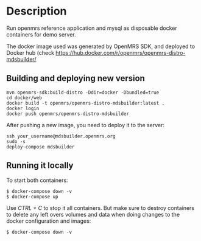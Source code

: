 # Description
Run openmrs reference application and mysql as disposable docker containers
for demo server.

The docker image used was generated by OpenMRS SDK, and deployed to Docker hub (check <https://hub.docker.com/r/openmrs/openmrs-distro-mdsbuilder/>

## Building and deploying new version

```
mvn openmrs-sdk:build-distro -Ddir=docker -Dbundled=true
cd docker/web
docker build -t openmrs/openmrs-distro-mdsbuilder:latest .
docker login
docker push openmrs/openmrs-distro-mdsbuilder
```
After pushing a new image, you need to deploy it to the server:
```
ssh your_username@mdsbuilder.openmrs.org
sudo -s
deploy-compose mdsbuilder
```

## Running it locally

To start both containers:
```
$ docker-compose down -v
$ docker-compose up
```

Use _CTRL + C_ to stop it all containers. But make sure to destroy containers to delete any
left overs volumes and data when doing changes to the docker configuration and images:

```
$ docker-compose down -v
```
